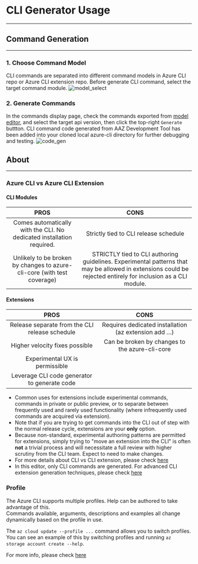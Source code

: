 # CLI Generator Usage
---
## Command Generation
---
### 1. Choose Command Model
CLI commands are separated into different command models in Azure CLI repo or Azure CLI extension repo. Before generate CLI command, select the target command module.
![model_select](/Docs/images/module_select.png)
### 2. Generate Commands
In the commands display page, check the commands exported from [model editor](#/Workspace), and select the target api version, then click the top-right `Generate` buttton. CLI command code generated from AAZ Development Tool has been added into your cloned local azure-cli directory for further debugging and testing. 
![code_gen](/Docs/images/code_gen.png)

## About
---
### Azure CLI vs Azure CLI Extension

#### CLI Modules

|                                   PROS                                  |                                                                             CONS                                                                             |
|:-----------------------------------------------------------------------:|:------------------------------------------------------------------------------------------------------------------------------------------------------------:|
| Comes automatically with the CLI. No dedicated installation required.   | Strictly tied to CLI release schedule                                                                                                                        |
| Unlikely to be broken by changes to azure-cli-core (with test coverage) | STRICTLY tied to CLI authoring guidelines. Experimental patterns that may be allowed in extensions could be rejected entirely for inclusion as a CLI module. |

#### Extensions

|                      PROS                      |                         CONS                         |
|:----------------------------------------------:|:----------------------------------------------------:|
| Release separate from the CLI release schedule | Requires dedicated installation (az extension add …) |
| Higher velocity fixes possible                 | Can be broken by changes to the azure-cli-core       |
| Experimental UX is permissible                 |                                                      |
| Leverage CLI code generator to generate code   |                                                      |


- Common uses for extensions include experimental commands, commands in private or public preview, or to separate between frequently used and rarely used functionality (where infrequently used commands are acquired via extension).
- Note that if you are trying to get commands into the CLI out of step with the normal release cycle, extensions are your **only** option.
- Because non-standard, experimental authoring patterns are permitted for extensions, simply trying to "move an extension into the CLI" is often **not** a trivial process and will necessitate a full review with higher scrutiny from the CLI team. Expect to need to make changes.
- For more details about CLI vs CLI extension, please check [here](https://github.com/Azure/azure-cli/blob/dev/doc/onboarding_guide.md#extension-vs-module)
- In this editor, only CLI commands are generated. For advanced CLI extension generation techniques, please check [here](https://github.com/Azure/azure-cli/blob/dev/doc/extensions/authoring.md)


### Profile
The Azure CLI supports multiple profiles. Help can be authored to take advantage of this.  
Commands available, arguments, descriptions and examples all change dynamically based on the profile in use.

The `az cloud update --profile ...` command allows you to switch profiles.  
You can see an example of this by switching profiles and running `az storage account create --help`.

For more info, please check [here](https://github.com/Azure/azure-cli/blob/dev/doc/authoring_help.md#profile-specific-help)
